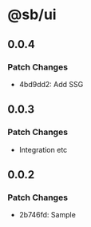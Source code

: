 # @sb/ui

## 0.0.4

### Patch Changes

- 4bd9dd2: Add SSG

## 0.0.3

### Patch Changes

- Integration etc

## 0.0.2

### Patch Changes

- 2b746fd: Sample
